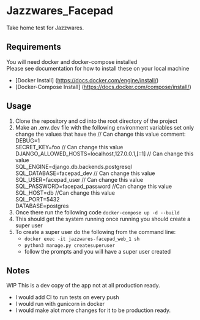 # Jazzwares_Facepad

Take home test for Jazzwares.

## Requirements

You will need docker and docker-compose installed  
Please see documentation for how to install these on your local machine

- [Docker Install] (https://docs.docker.com/engine/install/)
- [Docker-Compose Install] (https://docs.docker.com/compose/install/)

## Usage

1. Clone the repository and cd into the root directory of the project
2. Make an .env.dev file with the following environment variables set only change the values that have the // Can change this value comment:
   DEBUG=1  
   SECRET_KEY=foo // Can change this value  
   DJANGO_ALLOWED_HOSTS=localhost,127.0.0.1,[::1] // Can change this value  
   SQL_ENGINE=django.db.backends.postgresql  
   SQL_DATABASE=facepad_dev // Can change this value  
   SQL_USER=facepad_user // Can change this value  
   SQL_PASSWORD=facepad_password //Can change this value  
   SQL_HOST=db //Can change this value  
   SQL_PORT=5432  
   DATABASE=postgres
3. Once there run the following code
   `docker-compose up -d --build`
4. This should get the system running once running you should create a super user
5. To create a super user do the following from the command line:
   - `docker exec -it jazzwares-facepad_web_1 sh`
   - `python3 manage.py createsuperuser`
   - follow the prompts and you will have a super user created

## Notes

WIP
This is a dev copy of the app not at all production ready.

- I would add CI to run tests on every push
- I would run with gunicorn in docker
- I would make alot more changes for it to be production ready.

